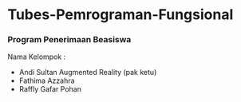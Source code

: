 # Tubes-Pemrograman-Fungsional
### Program Penerimaan Beasiswa
 Nama Kelompok :
- Andi Sultan Augmented Reality (pak ketu)
- Fathima Azzahra
- Raffly Gafar Pohan
